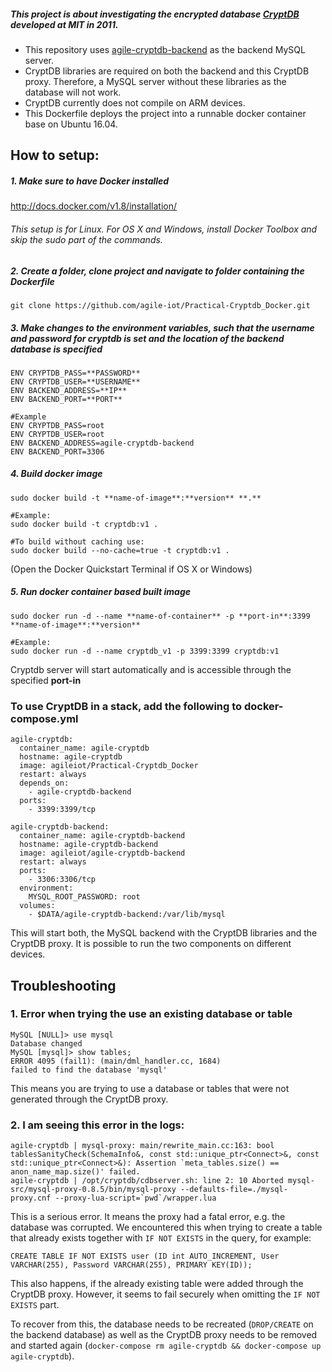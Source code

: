 ##### This project is about investigating the encrypted database [CryptDB](https://css.csail.mit.edu/cryptdb/) developed at MIT in 2011.
* This repository uses [agile-cryptdb-backend](https://github.com/Agile-IoT/agile-cryptdb-backend) as the backend MySQL server.
* CryptDB libraries are required on both the backend and this CryptDB proxy. Therefore, a MySQL server without these libraries as the database will not work.
* CryptDB currently does not compile on ARM devices.
* This Dockerfile deploys the project into a runnable docker container base on Ubuntu 16.04.

## How to setup:

##### 1. Make sure to have Docker installed

http://docs.docker.com/v1.8/installation/

###### This setup is for Linux. For OS X and Windows, install Docker Toolbox and skip the sudo part of the commands.

##### 2. Create a folder, clone project and navigate to folder containing the Dockerfile

    git clone https://github.com/agile-iot/Practical-Cryptdb_Docker.git

##### 3. Make changes to the environment variables, such that the username and password for cryptdb is set and the location of the backend database is specified

    ENV CRYPTDB_PASS=**PASSWORD**
    ENV CRYPTDB_USER=**USERNAME**
    ENV BACKEND_ADDRESS=**IP**
    ENV BACKEND_PORT=**PORT**

    #Example
    ENV CRYPTDB_PASS=root
    ENV CRYPTDB_USER=root
    ENV BACKEND_ADDRESS=agile-cryptdb-backend
    ENV BACKEND_PORT=3306

##### 4. Build docker image

    sudo docker build -t **name-of-image**:**version** **.**

    #Example:
    sudo docker build -t cryptdb:v1 .
    
    #To build without caching use:
    sudo docker build --no-cache=true -t cryptdb:v1 .

(Open the Docker Quickstart Terminal if OS X or Windows)

##### 5. Run docker container based built image

    sudo docker run -d --name **name-of-container** -p **port-in**:3399 **name-of-image**:**version**

    #Example:
    sudo docker run -d --name cryptdb_v1 -p 3399:3399 cryptdb:v1

Cryptdb server will start automatically and is accessible through the specified **port-in**

### To use CryptDB in a stack, add the following to docker-compose.yml

    agile-cryptdb:
      container_name: agile-cryptdb
      hostname: agile-cryptdb
      image: agileiot/Practical-Cryptdb_Docker
      restart: always
      depends_on:
        - agile-cryptdb-backend
      ports:
        - 3399:3399/tcp

    agile-cryptdb-backend:
      container_name: agile-cryptdb-backend
      hostname: agile-cryptdb-backend
      image: agileiot/agile-cryptdb-backend
      restart: always
      ports:
        - 3306:3306/tcp
      environment:
        MYSQL_ROOT_PASSWORD: root
      volumes:
        - $DATA/agile-cryptdb-backend:/var/lib/mysql

This will start both, the MySQL backend with the CryptDB libraries and the CryptDB proxy. It is possible to run the two components on different devices.

## Troubleshooting
### 1. Error when trying the use an existing database or table
    
    MySQL [NULL]> use mysql
    Database changed
    MySQL [mysql]> show tables;
    ERROR 4095 (fail1): (main/dml_handler.cc, 1684)
    failed to find the database 'mysql'
    
This means you are trying to use a database or tables that were not generated through the CryptDB proxy.
### 2. I am seeing this error in the logs:

    agile-cryptdb | mysql-proxy: main/rewrite_main.cc:163: bool tablesSanityCheck(SchemaInfo&, const std::unique_ptr<Connect>&, const std::unique_ptr<Connect>&): Assertion `meta_tables.size() == anon_name_map.size()' failed.
    agile-cryptdb | /opt/cryptdb/cdbserver.sh: line 2: 10 Aborted mysql-src/mysql-proxy-0.8.5/bin/mysql-proxy --defaults-file=./mysql-proxy.cnf --proxy-lua-script=`pwd`/wrapper.lua

This is a serious error. It means the proxy had a fatal error, e.g. the database was corrupted. We encountered this when trying to create a table that already exists together with <code>IF NOT EXISTS</code> in the query, for example:

    CREATE TABLE IF NOT EXISTS user (ID int AUTO_INCREMENT, User VARCHAR(255), Password VARCHAR(255), PRIMARY KEY(ID));

This also happens, if the already existing table were added through the CryptDB proxy. However, it seems to fail securely when omitting the <code>IF NOT EXISTS</code> part.
 
To recover from this, the database needs to be recreated (<code>DROP/CREATE</code> on the backend database) as well as the CryptDB proxy needs to be removed and started again (<code>docker-compose rm agile-cryptdb && docker-compose up agile-cryptdb</code>).


